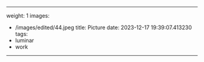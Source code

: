 
---
weight: 1
images:
- /images/edited/44.jpeg
title: Picture
date: 2023-12-17 19:39:07.413230
tags:
- luminar
- work
---